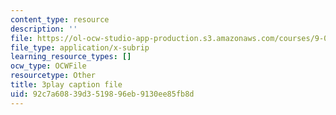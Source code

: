 ```yaml
---
content_type: resource
description: ''
file: https://ol-ocw-studio-app-production.s3.amazonaws.com/courses/9-00sc-introduction-to-psychology-fall-2011/92c7a60839d3519896eb9130ee85fb8d_SFPPw6sDHEI.vtt
file_type: application/x-subrip
learning_resource_types: []
ocw_type: OCWFile
resourcetype: Other
title: 3play caption file
uid: 92c7a608-39d3-5198-96eb-9130ee85fb8d
---
```

